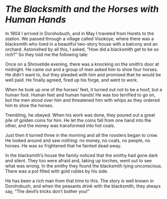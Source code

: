 # ***The Blacksmith and the Horses with Human Hands***



In 1904 I arrived in Dorohobuzh, and in May I traveled from Horets to the station. We passed through a village called Visokoye, where there was a blacksmith who lived in a beautiful two-story house with a balcony and an orchard. Astonished by all this, I asked, “How did a blacksmith get to be so rich?” So they told me the following tale:

Once on a Shrovetide evening, there was a knocking on the smith’s door at midnight. He came out and a group of men asked him to shoe four horses. He didn’t want to, but they pleaded with him and promised that he would be well paid. He finally agreed, fired up his forge, and went to work.

When he took up one of the horses’ feet, it turned out not to be a hoof, but a human foot. Human feet and human hands! He was too terrified to go on, but the men stood over him and threatened him with whips as they ordered him to shoe the horses.

Trembling, he obeyed. When his work was done, they poured out a great pile of golden coins for him. He let the coins fall from one hand into the other, and the money was transformed into hot coals.

Just then it turned three in the morning and all the roosters began to crow. He looked around and saw nothing: no money, no coals, no people, no horses. He was so frightened that he fainted dead away.

In the blacksmith’s house the family noticed that the smithy had gone dark and silent. They too were afraid and, taking up torches, went out to see what was wrong. In the smithy they found the blacksmith lying unconscious. There was a pot filled with gold rubles by his side.

He has been a rich man from that time to this. The story is well known in Dorohobuzh, and when the peasants drink with the blacksmith, they always say, “The devil’s tricks don’t bother you!”